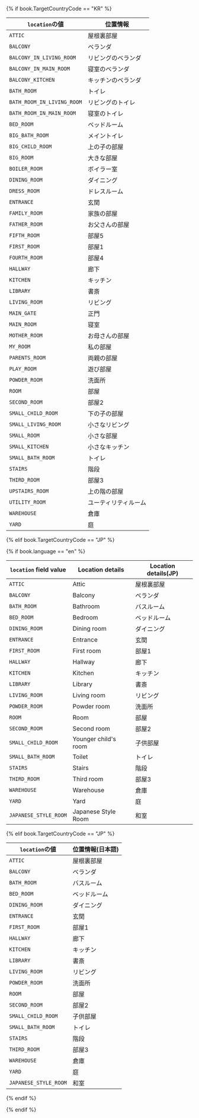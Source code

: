 {% if book.TargetCountryCode == "KR" %}

| `location`の値 | 位置情報          |
|------------------|------------------|
| `ATTIC`                     | 屋根裏部屋  |
| `BALCONY`                   | ベランダ  |
| `BALCONY_IN_LIVING_ROOM`    | リビングのベランダ  |
| `BALCONY_IN_MAIN_ROOM`      | 寝室のベランダ  |
| `BALCONY_KITCHEN`           | キッチンのベランダ  |
| `BATH_ROOM`                 | トイレ  |
| `BATH_ROOM_IN_LIVING_ROOM`  | リビングのトイレ |
| `BATH_ROOM_IN_MAIN_ROOM`    | 寝室のトイレ |
| `BED_ROOM`                  | ベッドルーム |
| `BIG_BATH_ROOM`             | メイントイレ  |
| `BIG_CHILD_ROOM`            | 上の子の部屋  |
| `BIG_ROOM`                  | 大きな部屋  |
| `BOILER_ROOM`               | ボイラー室 |
| `DINING_ROOM`               | ダイニング |
| `DRESS_ROOM`                | ドレスルーム |
| `ENTRANCE`                  | 玄関 |
| `FAMILY_ROOM`               | 家族の部屋  |
| `FATHER_ROOM`               | お父さんの部屋 |
| `FIFTH_ROOM`                | 部屋5  |
| `FIRST_ROOM`                | 部屋1 |
| `FOURTH_ROOM`               | 部屋4 |
| `HALLWAY`                   | 廊下 |
| `KITCHEN`                   | キッチン |
| `LIBRARY`                   | 書斎 |
| `LIVING_ROOM`               | リビング |
| `MAIN_GATE`                 | 正門 |
| `MAIN_ROOM`                 | 寝室 |
| `MOTHER_ROOM`               | お母さんの部屋 |
| `MY_ROOM`                   | 私の部屋  |
| `PARENTS_ROOM`              | 両親の部屋  |
| `PLAY_ROOM`                 | 遊び部屋  |
| `POWDER_ROOM`               | 洗面所 |
| `ROOM`                      | 部屋  |
| `SECOND_ROOM`               | 部屋2 |
| `SMALL_CHILD_ROOM`          | 下の子の部屋 |
| `SMALL_LIVING_ROOM`         | 小さなリビング  |
| `SMALL_ROOM`                | 小さな部屋 |
| `SMALL_KITCHEN`             | 小さなキッチン  |
| `SMALL_BATH_ROOM`           | トイレ |
| `STAIRS`                    | 階段 |
| `THIRD_ROOM`                | 部屋3 |
| `UPSTAIRS_ROOM`             | 上の階の部屋 |
| `UTILITY_ROOM`              | ユーティリティルーム |
| `WAREHOUSE`                 | 倉庫 |
| `YARD`                      | 庭 |

{% elif book.TargetCountryCode == "JP" %}

{% if book.language == "en" %}

| `location` field value |    Location details       |    Location details(JP)      |
|------------------|------------------|------------------|
| `ATTIC`                     | Attic                      | 屋根裏部屋  |
| `BALCONY`                   | Balcony                    | ベランダ |
| `BATH_ROOM`                 | Bathroom                   | バスルーム |
| `BED_ROOM`                  | Bedroom                    | ベッドルーム |
| `DINING_ROOM`               | Dining room                | ダイニング |
| `ENTRANCE`                  | Entrance                   | 玄関 |
| `FIRST_ROOM`                | First room                 | 部屋1 |
| `HALLWAY`                   | Hallway                    | 廊下 |
| `KITCHEN`                   | Kitchen                    | キッチン |
| `LIBRARY`                   | Library                    | 書斎 |
| `LIVING_ROOM`               | Living room                | リビング |
| `POWDER_ROOM`               | Powder room                | 洗面所 |
| `ROOM`                      | Room                       | 部屋 |
| `SECOND_ROOM`               | Second room                | 部屋2 |
| `SMALL_CHILD_ROOM`          | Younger child's room       | 子供部屋 |
| `SMALL_BATH_ROOM`           | Toilet                     | トイレ |
| `STAIRS`                    | Stairs                     | 階段 |
| `THIRD_ROOM`                | Third room                 | 部屋3 |
| `WAREHOUSE`                 | Warehouse                  | 倉庫 |
| `YARD`                      | Yard                       | 庭 |
| `JAPANESE_STYLE_ROOM`       | Japanese Style Room        | 和室 |

{% elif book.TargetCountryCode == "JP" %}

| `location`の値 | 位置情報(日本語)   |
|------------------------|------------------------------|
| `ATTIC`                | 屋根裏部屋 |
| `BALCONY`              | ベランダ |
| `BATH_ROOM`            | バスルーム |
| `BED_ROOM`             | ベッドルーム |
| `DINING_ROOM`          | ダイニング |
| `ENTRANCE`             | 玄関 |
| `FIRST_ROOM`           | 部屋1 |
| `HALLWAY`              | 廊下 |
| `KITCHEN`              | キッチン |
| `LIBRARY`              | 書斎 |
| `LIVING_ROOM`          | リビング |
| `POWDER_ROOM`          | 洗面所 |
| `ROOM`                 | 部屋 |
| `SECOND_ROOM`          | 部屋2 |
| `SMALL_CHILD_ROOM`     | 子供部屋 |
| `SMALL_BATH_ROOM`      | トイレ |
| `STAIRS`               | 階段 |
| `THIRD_ROOM`           | 部屋3 |
| `WAREHOUSE`            | 倉庫 |
| `YARD`                 | 庭 |
| `JAPANESE_STYLE_ROOM`  | 和室 |

{% endif %}

{% endif %}
